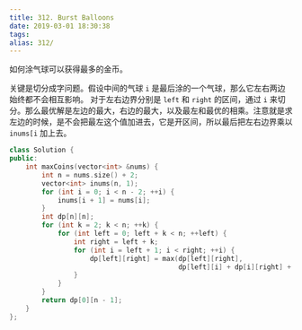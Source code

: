 ```yaml
---
title: 312. Burst Balloons
date: 2019-03-01 18:30:38
tags:
alias: 312/
---
```


如何涂气球可以获得最多的金币。

<!--more-->

关键是切分成字问题。假设中间的气球 `i` 是最后涂的一个气球，那么它左右两边始终都不会相互影响。
对于左右边界分别是 `left` 和 `right` 的区间，通过 `i` 来切分。那么最优解是左边的最大，右边的最大，以及最左和最优的相乘。注意就是求左边的时候，是不会把最左这个值加进去，它是开区间，所以最后把左右边界乘以 `inums[i` 加上去。

```cpp
class Solution {
public:
    int maxCoins(vector<int> &nums) {
        int n = nums.size() + 2;
        vector<int> inums(n, 1);
        for (int i = 0; i < n - 2; ++i) {
            inums[i + 1] = nums[i];
        }
        int dp[n][n];
        for (int k = 2; k < n; ++k) {
            for (int left = 0; left + k < n; ++left) {
                int right = left + k;
                for (int i = left + 1; i < right; ++i) {
                    dp[left][right] = max(dp[left][right],
                                          dp[left][i] + dp[i][right] + inums[left] * inums[i] * inums[right]);
                }
            }
        }
        return dp[0][n - 1];
    }
};
```

